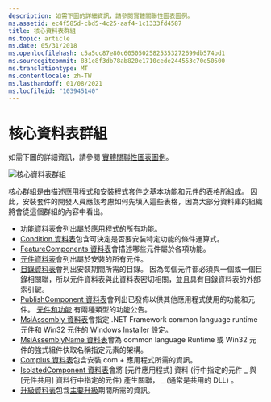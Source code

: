 ```yaml
---
description: 如需下圖的詳細資訊，請參閱實體關聯性圖表圖例。
ms.assetid: ec4f585d-cbd5-4c25-aaf4-1c1333fd4587
title: 核心資料表群組
ms.topic: article
ms.date: 05/31/2018
ms.openlocfilehash: c5a5cc87e80c60505025825353272699db574bd1
ms.sourcegitcommit: 831e8f3db78ab820e1710cede244553c70e50500
ms.translationtype: MT
ms.contentlocale: zh-TW
ms.lasthandoff: 01/08/2021
ms.locfileid: "103945140"
---
```

# <a name="core-tables-group"></a>核心資料表群組

如需下圖的詳細資訊，請參閱 [實體關聯性圖表圖例](entity-relationship-diagram-legend.md)。

![核心資料表群組](images/core.png)

核心群組是由描述應用程式和安裝程式套件之基本功能和元件的表格所組成。 因此，安裝套件的開發人員應該考慮如何先填入這些表格，因為大部分資料庫的組織將會從這個群組的內容中看出。

-   [功能資料表](feature-table.md)會列出屬於應用程式的所有功能。
-   [Condition 資料表](condition-table.md)包含可決定是否要安裝特定功能的條件運算式。
-   [FeatureComponents 資料表](featurecomponents-table.md)會描述哪些元件屬於各項功能。
-   [元件資料表](component-table.md)會列出屬於安裝的所有元件。
-   [目錄資料表](directory-table.md)會列出安裝期間所需的目錄。 因為每個元件都必須與一個或一個目錄相關聯，所以元件資料表與此資料表密切相關，並且具有目錄資料表的外部索引鍵。
-   [PublishComponent 資料表](publishcomponent-table.md)會列出已發佈以供其他應用程式使用的功能和元件。 [元件和功能](components-and-features.md) 有兩種類型的功能公告。
-   [MsiAssembly 資料表](msiassembly-table.md)會指定 .NET Framework common language runtime 元件和 Win32 元件的 Windows Installer 設定。
-   [MsiAssemblyName 資料表](msiassemblyname-table.md)會為 common language Runtime 或 Win32 元件的強式組件快取名稱指定元素的架構。
-   [Complus 資料表](complus-table.md)包含安裝 com + 應用程式所需的資訊。
-   [IsolatedComponent 資料表](isolatedcomponent-table.md)會將 [元件應用程式] 資料 (行中指定的元件 \_ 與 [元件共用] 資料行中指定的元件) 產生關聯， \_ (通常是共用的 DLL) 。
-   [升級資料表](upgrade-table.md)包含[主要升級](major-upgrades.md)期間所需的資訊。

 

 



